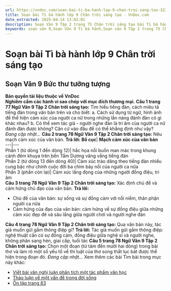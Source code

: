 ```yaml
---
url: https://vndoc.com/soan-bai-ti-ba-hanh-lop-9-chan-troi-sang-tao-322204
title: Soạn bài Tì bà hành lớp 9 Chân trời sáng tạo - VnDoc.com
date_extracted: 2025-04-14 13:02:01
description: Soạn Văn 9 Tập 2 trang 75 Chân trời sáng tạo bài Tì bà hành gồm phần trả lời chi tiết, đầy đủ, bám sát các câu hỏi, yêu cầu trong SGK (chỉ có trên VnDoc). Mời các bạn tham khảo.
keywords: soạn văn 9,Soạn Văn 9 Tì bà hành,Soạn văn 9 Tập 2 trang 75 Chân trời sáng tạo,Tì bà hành lớp 9 Chân trời sáng tạo,Tì bà hành trang 74 lớp 9,Soạn Văn 9 Tì bà hành Chân trời sáng tạo,văn 9,ngữ văn 9,soạn văn 9 chân trời sáng tạo,soạn văn 9 tập 2,giải văn 9,soạn ngữ văn 9,giải ngữ văn 9,giải sgk ngữ văn 9
---
```


# Soạn bài Tì bà hành lớp 9 Chân trời sáng tạo
## **Soạn Văn 9 Bức thư tưởng tượng**
**Bản quyền tài liệu thuộc về VnDoc**  
**Nghiêm cấm các hành vi sao chép với mục đích thương mại.**
**Câu 1 trang 77 Ngữ Văn 9 Tập 2 Chân trời sáng tạo:** Tìm hiểu tiếng đàn, cách miêu tả tiếng đàn trong văn bản trên và cho biết:
a. Cách sử dụng từ ngữ, hình ảnh để thể hiện cảm xúc của người ca nữ trong những lần nàng đánh đàn có gì khác nhau?
b. Có thể xem tác giả - người nghe đàn là tri âm của người ca nữ đánh đàn được không? Căn cứ vào đâu để có thể khẳng định như vậy?
_Đang cập nhật..._
**Câu 2 trang 78 Ngữ Văn 9 Tập 2 Chân trời sáng tạo:** Nêu mạch cảm xúc của văn bản.
**Trả lời:**
**Bố cục**| **Mạch cảm xúc của văn bản**  
---|---  
Phần 1 \(từ dòng 1 đến dòng 12\)| hắc họa nỗi buồn man mác trong khung cảnh đêm khuya trên bến Tấm Dương văng vẳng tiếng đàn  
Phần 2 \(từ dòng 13 đến dòng 40\)| Cảm xúc trào dâng theo tiếng đàn nhiều cung bậc như chính cuộc đời ba chìm bảy nổi của người ca nữa  
Phần 3 \(phần còn lại\)| Cảm xúc lắng đọng của những người đồng điệu, tri âm  
**Câu 3 trang 78 Ngữ Văn 9 Tập 2 Chân trời sáng tạo:** Xác định chủ đề và cảm hứng chủ đạo của văn bản.
**Trả lời:**
  * Chủ đề của văn bản: sự sống và sự đồng cảm với nỗi niềm, thân phận người ca nữa
  * Cảm hứng của đạo của văn bản: cảm hứng về sự đồng điệu giữa những cảm xúc đẹp đẽ và sâu lắng giữa người chơi và người nghe đàn

**Câu 4 trang 78 Ngữ Văn 9 Tập 2 Chân trời sáng tạo:** Qua văn bản này, tác giả muốn gửi gắm thông điệp gì?
**Trả lời:**
Tác giả muốn gửi gắm thông điệp: nghệ thuật cần có sự đồng cảm, đồng điệu giữa nghệ sĩ và người nghe, không phân sang hèn, giai cấp, tuổi tác
**Câu 5 trang 78 Ngữ Văn 9 Tập 2 Chân trời sáng tạo:** Chọn một đoạn \(từ tám đến mười hai dòng\) trong bài thơ và làm rõ một số yếu tố về thi luật của thơ song thất lục bát được thể hiện trong đoạn đó.
_Đang cập nhật..._
Xem thêm các bài Tìm bài trong mục này khác:
  * [Viết bài văn nghị luận phân tích một tác phẩm văn học](</soan-bai-viet-bai-van-nghi-luan-phan-tich-mot-tac-pham-van-hoc-van-ban-tho-lop-9-chan-troi-sang-tao-322207>)
  * [Thảo luận về một vấn đề trong đời sống](</soan-bai-thao-luan-ve-mot-van-de-trong-doi-song-lop-9-chan-troi-sang-tao-322208>)
  * [Ôn tập trang 83](</soan-bai-on-tap-trang-83-lop-9-tap-2-chan-troi-sang-tao-322211>)

